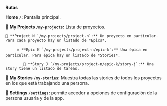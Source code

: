 **Rutas**

**Home `/`:** Pantalla principal.

📁 **My Projects `/my-projects`:** Lista de proyectos.

    📒 **Project N `/my-projects/project-n`:** Un proyecto en particular. Para cada proyecto hay un listado de *Epics*.

         ⭐ **Epic K `/my-projects/project-n/epic-k`:** Una épica en particular. Para épica hay un listado de *Stories*.

            💬 **Story J `/my-projects/project-n/epic-k/story-j`:** Una story tiene un listado de tareas.

📂 **My Stories `/my-stories`:** Muestra todas las stories de todos los proyectos en los que está trabajando una persona.

👤 **Settings `/settings`:** permite acceder a opciones de configuración de la persona usuaria y de la app.

